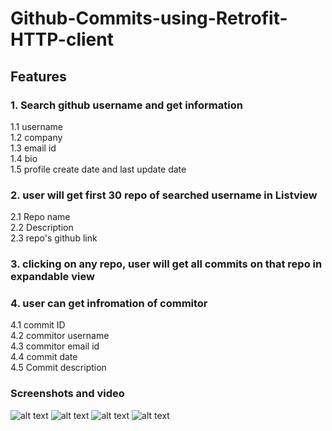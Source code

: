 # Github-Commits-using-Retrofit-HTTP-client
## Features
### 1. Search github username and get information 
1.1 username <br/>
1.2 company <br/>
1.3 email id <br/>
1.4 bio <br/>
1.5 profile create date and last update date <br/>

### 2. user will get first 30 repo of searched username in Listview
2.1 Repo name <br/>
2.2 Description <br/>
2.3 repo's github link <br/>

### 3. clicking on any repo, user will get all commits on that repo in expandable view

### 4. user can get infromation of commitor 
4.1 commit ID <br/>
4.2 commitor username <br/>
4.3 commitor email id <br/>
4.4 commit date <br/>
4.5 Commit description <br/>

### Screenshots and video
![alt text](https://github.com/geekfarmer/Github-Commits-using-Retrofit-HTTP-client/blob/master/2.jpeg)
![alt text](https://github.com/geekfarmer/Github-Commits-using-Retrofit-HTTP-client/blob/master/3.jpeg)
![alt text](https://github.com/geekfarmer/Github-Commits-using-Retrofit-HTTP-client/blob/master/4.jpeg)
![alt text](https://github.com/geekfarmer/Github-Commits-using-Retrofit-HTTP-client/blob/master/5.jpeg)



